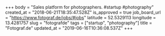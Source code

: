+++
body = "Sales platform for photographers. #startup #photography"
created_at = "2018-06-21T18:35:47.528Z"
is_approved = true
job_board_url = "https://www.fotograf.de/jobs/#jobs"
latitude = 52.5329113
longitude = 13.4281757
slug = "fotografde"
tags = ["startup", "photography"]
title = "Fotograf.de"
updated_at = "2019-06-16T10:36:08.537Z"
+++
